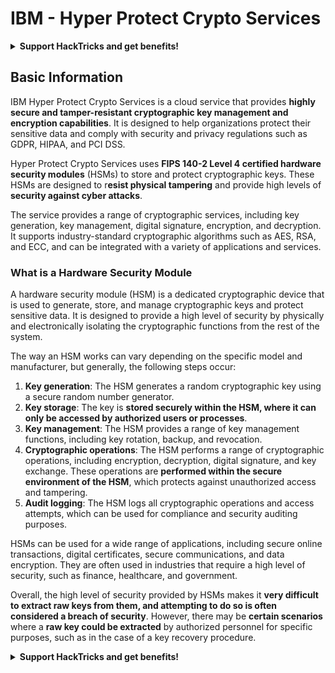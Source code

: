 # IBM - Hyper Protect Crypto Services

<details>

<summary><strong>Support HackTricks and get benefits!</strong></summary>

* If you want to see your **company advertised in HackTricks** or if you want access to the **latest version of the PEASS or download HackTricks in PDF** Check the [**SUBSCRIPTION PLANS**](https://github.com/sponsors/carlospolop)!
* Get the [**official PEASS & HackTricks swag**](https://peass.creator-spring.com)
* Discover [**The PEASS Family**](https://opensea.io/collection/the-peass-family), our collection of exclusive [**NFTs**](https://opensea.io/collection/the-peass-family)
* **Join the** 💬 [**Discord group**](https://discord.gg/hRep4RUj7f) or the [**telegram group**](https://t.me/peass) or **follow** me on **Twitter** 🐦 [**@carlospolopm**](https://twitter.com/carlospolopm)**.**
* **Share your hacking tricks by submitting PRs to the** [**HackTricks**](https://github.com/carlospolop/hacktricks) and [**HackTricks Cloud**](https://github.com/carlospolop/hacktricks-cloud) github repos.

</details>

## Basic Information

IBM Hyper Protect Crypto Services is a cloud service that provides **highly secure and tamper-resistant cryptographic key management and encryption capabilities**. It is designed to help organizations protect their sensitive data and comply with security and privacy regulations such as GDPR, HIPAA, and PCI DSS.

Hyper Protect Crypto Services uses **FIPS 140-2 Level 4 certified hardware security modules** (HSMs) to store and protect cryptographic keys. These HSMs are designed to r**esist physical tampering** and provide high levels of **security against cyber attacks**.

The service provides a range of cryptographic services, including key generation, key management, digital signature, encryption, and decryption. It supports industry-standard cryptographic algorithms such as AES, RSA, and ECC, and can be integrated with a variety of applications and services.

### What is a Hardware Security Module

A hardware security module (HSM) is a dedicated cryptographic device that is used to generate, store, and manage cryptographic keys and protect sensitive data. It is designed to provide a high level of security by physically and electronically isolating the cryptographic functions from the rest of the system.

The way an HSM works can vary depending on the specific model and manufacturer, but generally, the following steps occur:

1. **Key generation**: The HSM generates a random cryptographic key using a secure random number generator.
2. **Key storage**: The key is **stored securely within the HSM, where it can only be accessed by authorized users or processes**.
3. **Key management**: The HSM provides a range of key management functions, including key rotation, backup, and revocation.
4. **Cryptographic operations**: The HSM performs a range of cryptographic operations, including encryption, decryption, digital signature, and key exchange. These operations are **performed within the secure environment of the HSM**, which protects against unauthorized access and tampering.
5. **Audit logging**: The HSM logs all cryptographic operations and access attempts, which can be used for compliance and security auditing purposes.

HSMs can be used for a wide range of applications, including secure online transactions, digital certificates, secure communications, and data encryption. They are often used in industries that require a high level of security, such as finance, healthcare, and government.

Overall, the high level of security provided by HSMs makes it **very difficult to extract raw keys from them, and attempting to do so is often considered a breach of security**. However, there may be **certain scenarios** where a **raw key could be extracted** by authorized personnel for specific purposes, such as in the case of a key recovery procedure.



<details>

<summary><strong>Support HackTricks and get benefits!</strong></summary>

* If you want to see your **company advertised in HackTricks** or if you want access to the **latest version of the PEASS or download HackTricks in PDF** Check the [**SUBSCRIPTION PLANS**](https://github.com/sponsors/carlospolop)!
* Get the [**official PEASS & HackTricks swag**](https://peass.creator-spring.com)
* Discover [**The PEASS Family**](https://opensea.io/collection/the-peass-family), our collection of exclusive [**NFTs**](https://opensea.io/collection/the-peass-family)
* **Join the** 💬 [**Discord group**](https://discord.gg/hRep4RUj7f) or the [**telegram group**](https://t.me/peass) or **follow** me on **Twitter** 🐦 [**@carlospolopm**](https://twitter.com/carlospolopm)**.**
* **Share your hacking tricks by submitting PRs to the** [**HackTricks**](https://github.com/carlospolop/hacktricks) and [**HackTricks Cloud**](https://github.com/carlospolop/hacktricks-cloud) github repos.

</details>
